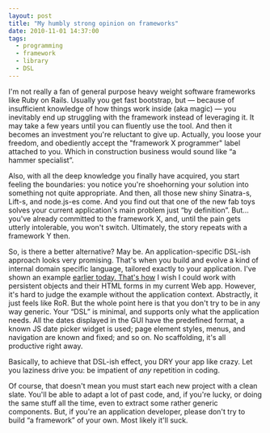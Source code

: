 ```yaml
---
layout: post
title: "My humbly strong opinion on frameworks"
date: 2010-11-01 14:37:00
tags:
  - programming
  - framework
  - library
  - DSL
---
```


I'm not really a fan of general purpose heavy weight software frameworks like Ruby on Rails. Usually
you get fast bootstrap, but — because of insufficient knowledge of how things work inside (aka
magic) — you inevitably end up struggling with the framework instead of leveraging it. It may take a
few years until you can fluently use the tool. And then it becomes an investment you're reluctant to
give up. Actually, you loose your freedom, and obediently accept the "framework X programmer" label
attached to you. Which in construction business would sound like “a hammer specialist”.

Also, with all the deep knowledge you finally have acquired, you start feeling the boundaries: you
notice you're shoehorning your solution into something not quite appropriate. And then, all those
new shiny Sinatra-s, Lift-s, and node.js-es come. And you find out that one of the new fab toys
solves your current application's main problem just “by definition”. But… you've already committed
to the framework X, and, until the pain gets utterly intolerable, you won't switch.  Ultimately, the
story repeats with a framework Y then.

So, is there a better alternative? May be. An application-specific DSL-ish approach looks very
promising. That's when you build and evolve a kind of internal domain specific language, tailored
exactly to your application. I've shown an example
[earlier today. That's how](http://gist.github.com/658387) I wish I could work with persistent
objects and their HTML forms in my current Web app.  However, it's hard to judge the example without
the application context. Abstractly, it just feels like RoR. But the whole point here is that you
don't try to be in any way generic. Your “DSL” is minimal, and supports only what the application
needs. All the dates displayed in the GUI have the predefined format, a known JS date picker widget
is used; page element styles, menus, and navigation are known and fixed; and so on. No scaffolding,
it's all productive right away.

Basically, to achieve that DSL-ish effect, you DRY your app like crazy. Let you laziness drive you:
be impatient of _any_ repetition in coding.

Of course, that doesn't mean you must start each new project with a clean slate. You'll be able to
adapt a lot of past code, and, if you're lucky, or doing the same stuff all the time, even to
extract some rather generic components. But, if you're an application developer, please don't try to
build “a framework” of your own. Most likely it'll suck.
